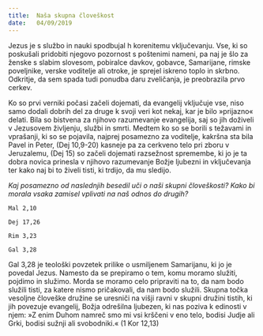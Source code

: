 ```yaml
---
title:  Naša skupna človeškost
date:   04/09/2019
---
```


Jezus je s službo in nauki spodbujal h korenitemu vključevanju. Vse, ki so poskušali pridobiti njegovo pozornost s poštenimi nameni, pa naj je šlo za ženske s slabim slovesom, pobiralce davkov, gobavce, Samarijane, rimske poveljnike, verske voditelje ali otroke, je sprejel iskreno toplo in skrbno. Odkritje, da sem spada tudi ponudba daru zveličanja, je preobrazila prvo cerkev.

Ko so prvi verniki počasi začeli dojemati, da evangelij vključuje vse, niso samo dodali dobrih del za druge k svoji veri kot nekaj, kar je bilo »prijazno« delati. Bila so bistvena za njihovo razumevanje evangelija, saj so jih doživeli v Jezusovem življenju, službi in smrti. Medtem ko so se borili s težavami in vprašanji, ki so se pojavila, najprej posamezno za voditelje, kakršna sta bila Pavel in Peter, (Dej 10,9-20) kasneje pa za cerkveno telo pri zboru v Jeruzalemu, (Dej 15) so začeli dojemati razsežnost spremembe, ki jo je ta dobra novica prinesla v njihovo razumevanje Božje ljubezni in vključevanja ter kako naj bi to živeli tisti, ki trdijo, da mu sledijo.

*Kaj posamezno od naslednjih besedil uči o naši skupni človeškosti? Kako bi morala vsaka zamisel vplivati na naš odnos do drugih?*

`Mal 2,10`

`Dej 17,26`

`Rim 3,23`

`Gal 3,28`

Gal 3,28 je teološki povzetek prilike o usmiljenem Samarijanu, ki jo je povedal Jezus. Namesto da se prepiramo o tem, komu moramo služiti, pojdimo in služimo. Morda se moramo celo pripraviti na to, da nam bodo služili tisti, za katere nismo pričakovali, da nam bodo služili. Skupna točka vesoljne človeške družine se uresniči na višji ravni v skupni družini tistih, ki jih povezuje evangelij, Božja odrešilna ljubezen, ki nas poziva k edinosti v njem: »Z enim Duhom namreč smo mi vsi krščeni v eno telo, bodisi Judje ali Grki, bodisi sužnji ali svobodniki.« (1 Kor 12,13)

